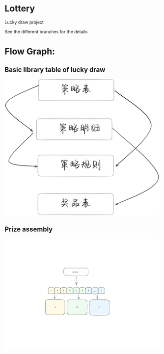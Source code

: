 # Lottery
Lucky draw project


See the different branches for the details


# Flow Graph: 


## Basic library table of lucky draw
![BaseDataTable.png](./images/BaseDataTable.png)

## Prize assembly
![Prize Assembly.png](./images/Armory.png)
